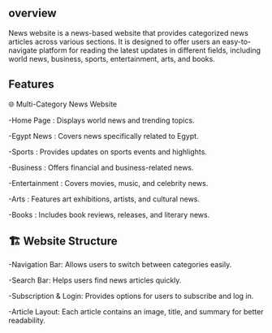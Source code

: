 ## overview

News website is a news-based website that provides categorized news articles across various sections. It is designed to offer users an easy-to-navigate platform for reading the latest updates in different fields, including world news, business, sports, entertainment, arts, and books.

## Features

🌐 Multi-Category News Website

-Home Page : Displays world news and trending topics.

-Egypt News : Covers news specifically related to Egypt.

-Sports : Provides updates on sports events and highlights.

-Business : Offers financial and business-related news.

-Entertainment : Covers movies, music, and celebrity news.

-Arts : Features art exhibitions, artists, and cultural news.

-Books : Includes book reviews, releases, and literary news.

## 🏗 Website Structure

-Navigation Bar: Allows users to switch between categories easily.

-Search Bar: Helps users find news articles quickly.

-Subscription & Login: Provides options for users to subscribe and log in.

-Article Layout: Each article contains an image, title, and summary for better readability.

 
